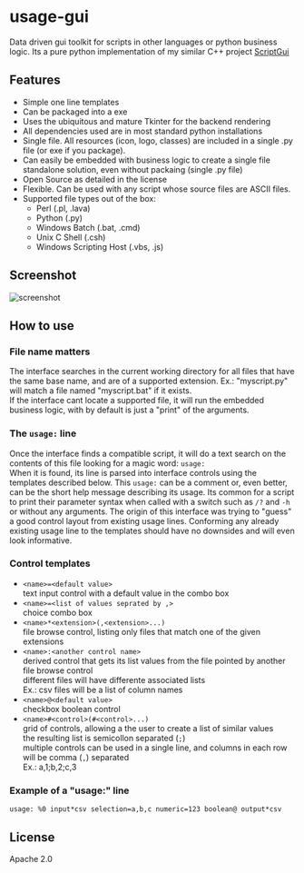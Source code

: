 # usage-gui
Data driven gui toolkit for scripts in other languages or python business logic.
Its a pure python implementation of my similar C++ project [ScriptGui](github.com/pemn/ScriptGui)

## Features
 - Simple one line templates
 - Can be packaged into a exe
 - Uses the ubiquitous and mature Tkinter for the backend rendering
 - All dependencies used are in most standard python installations
 - Single file. All resources (icon, logo, classes) are included in a single .py file (or exe if you package).
 - Can easily be embedded with business logic to create a single file standalone solution, even without packaing (single .py file)
 - Open Source as detailed in the license
 - Flexible. Can be used with any script whose source files are ASCII files.
 - Supported file types out of the box:
   - Perl (.pl, .lava)
   - Python (.py)
   - Windows Batch (.bat, .cmd)
   - Unix C Shell (.csh)
   - Windows Scripting Host (.vbs, .js)
 
 
## Screenshot
![screenshot](github.com/pemn/usage-gui/blob/master/assets/example1.PNG)

## How to use
### File name matters
The interface searches in the current working directory for all files that have the same base name, and are of a supported extension.
Ex.: "myscript.py" will match a file named "myscript.bat" if it exists.  
If the interface cant locate a supported file, it will run the embedded business logic, with by default is just a "print" of the arguments.


### The `usage:` line
Once the interface finds a compatible script, it will do a text search on the contents of this file looking for a magic word: `usage:`  
When it is found, its line is parsed into interface controls using the templates described below. This `usage:` can be a comment or, even better, can be the short help message describing its usage. Its common for a script to print their parameter syntax when called with a switch such as `/?` and `-h` or without any arguments. The origin of this interface was trying to "guess" a good control layout from existing usage lines. Conforming any already existing usage line to the templates should have no downsides and will even look informative.

### Control templates
- `<name>=<default value>`  
text input control with a default value in the combo box
- `<name>=<list of values seprated by ,>`  
choice combo box
- `<name>*<extension>(,<extension>...)`  
file browse control, listing only files that match one of the given extensions
- `<name>:<another control name>`  
derived control that gets its list values from the file pointed by another file browse control  
different files will have differente associated lists  
Ex.: csv files will be a list of column names  
- `<name>@<default value>`  
checkbox boolean control
- `<name>#<control>(#<control>...)`  
grid of controls, allowing a the user to create a list of similar values  
the resulting list is semicollon separated (`;`)  
multiple controls can be used in a single line, and columns in each row will be comma (`,`) separated  
Ex.: a,1;b,2;c,3  

### Example of a "usage:" line
`usage: %0 input*csv selection=a,b,c numeric=123 boolean@ output*csv`  


## License
Apache 2.0
